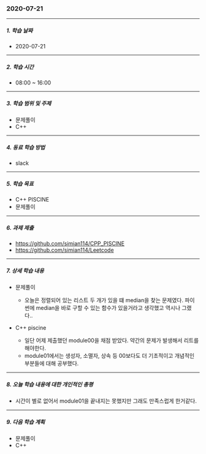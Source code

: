 ### 2020-07-21

-----
##### 1. 학습 날짜
- 2020-07-21

-----
##### 2. 학습 시간
- 08:00 ~ 16:00

-----
##### 3. 학습 범위 및 주제
- 문제풀이
- C++

-----
##### 4. 동료 학습 방법
- slack

-----
##### 5. 학습 목표
- C++ PISCINE
- 문제풀이

-----
##### 6. 과제 제출
- https://github.com/simian114/CPP_PISCINE
- https://github.com/simian114/Leetcode

-----
##### 7. 상세 학습 내용
- 문제풀이
    - 오늘은 정렬되어 있는 리스트 두 개가 있을 떄 median을 찾는 문제였다. 파이썬에 median을 바로 구할 수 있는 함수가 있을거라고 생각했고 역시나 그랬다..

- C++ piscine
    - 일단 어제 제출했던 module00을 채점 받았다. 약간의 문제가 발생해서 리트를 해야한다.
    - module01에서는 생성자, 소멸자, 상속 등 00보다도 더 기초적이고 개념적인 부분들에 대해 공부했다.

-----
##### 8. 오늘 학습 내용에 대한 개인적인 총평
- 시간이 별로 없어서 module01을 끝내지는 못했지만 그래도 만족스럽게 한거같다.

-----
##### 9. 다음 학습 계획
- 문제풀이
- C++
